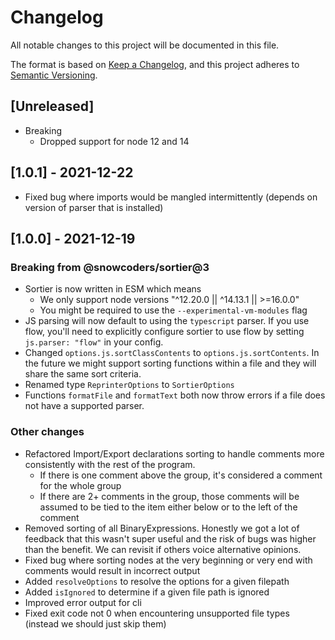 # Changelog

All notable changes to this project will be documented in this file.

The format is based on [Keep a Changelog](https://keepachangelog.com/en/1.0.0/),
and this project adheres to [Semantic Versioning](https://semver.org/spec/v2.0.0.html).

## [Unreleased]

- Breaking
  - Dropped support for node 12 and 14

## [1.0.1] - 2021-12-22

- Fixed bug where imports would be mangled intermittently (depends on version of parser that is installed)

## [1.0.0] - 2021-12-19

### Breaking from @snowcoders/sortier@3

- Sortier is now written in ESM which means
  - We only support node versions "^12.20.0 || ^14.13.1 || >=16.0.0"
  - You might be required to use the `--experimental-vm-modules` flag
- JS parsing will now default to using the `typescript` parser. If you use flow, you'll need to explicitly configure sortier to use flow by setting `js.parser: "flow"` in your config.
- Changed `options.js.sortClassContents` to `options.js.sortContents`. In the future we might support sorting functions within a file and they will share the same sort criteria.
- Renamed type `ReprinterOptions` to `SortierOptions`
- Functions `formatFile` and `formatText` both now throw errors if a file does not have a supported parser.

### Other changes

- Refactored Import/Export declarations sorting to handle comments more consistently with the rest of the program.
  - If there is one comment above the group, it's considered a comment for the whole group
  - If there are 2+ comments in the group, those comments will be assumed to be tied to the item either below or to the left of the comment
- Removed sorting of all BinaryExpressions. Honestly we got a lot of feedback that this wasn't super useful and the risk of bugs was higher than the benefit. We can revisit if others voice alternative opinions.
- Fixed bug where sorting nodes at the very beginning or very end with comments would result in incorrect output
- Added `resolveOptions` to resolve the options for a given filepath
- Added `isIgnored` to determine if a given file path is ignored
- Improved error output for cli
- Fixed exit code not 0 when encountering unsupported file types (instead we should just skip them)
